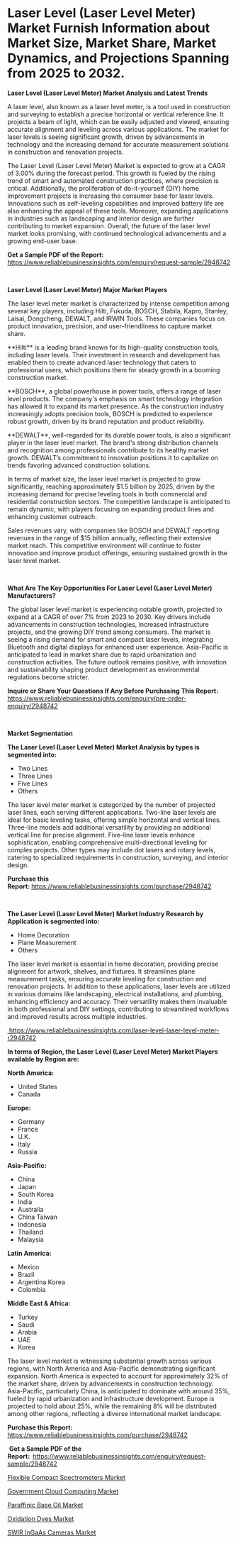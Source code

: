<p><h1>Laser Level (Laser Level Meter) Market Furnish Information about Market Size, Market Share, Market Dynamics, and Projections Spanning from 2025 to 2032.</h1></p><p><strong>Laser Level (Laser Level Meter) Market Analysis and Latest Trends</strong></p>
<p><p>A laser level, also known as a laser level meter, is a tool used in construction and surveying to establish a precise horizontal or vertical reference line. It projects a beam of light, which can be easily adjusted and viewed, ensuring accurate alignment and leveling across various applications. The market for laser levels is seeing significant growth, driven by advancements in technology and the increasing demand for accurate measurement solutions in construction and renovation projects.</p><p>The Laser Level (Laser Level Meter) Market is expected to grow at a CAGR of 3.00% during the forecast period. This growth is fueled by the rising trend of smart and automated construction practices, where precision is critical. Additionally, the proliferation of do-it-yourself (DIY) home improvement projects is increasing the consumer base for laser levels. Innovations such as self-leveling capabilities and improved battery life are also enhancing the appeal of these tools. Moreover, expanding applications in industries such as landscaping and interior design are further contributing to market expansion. Overall, the future of the laser level market looks promising, with continued technological advancements and a growing end-user base.</p></p>
<p><strong>Get a Sample PDF of the Report:&nbsp;</strong> <a href="https://www.reliablebusinessinsights.com/enquiry/request-sample/2948742?utm_campaign=1106&utm_medium=2&utm_source=Github&utm_content=ia&utm_term=12032025&utm_id=laser-level-laser-level-meter">https://www.reliablebusinessinsights.com/enquiry/request-sample/2948742</a></p>
<p>&nbsp;</p>
<p><strong>Laser Level (Laser Level Meter) Major Market Players</strong></p>
<p><p>The laser level meter market is characterized by intense competition among several key players, including Hilti, Fukuda, BOSCH, Stabila, Kapro, Stanley, Laisai, Dongcheng, DEWALT, and IRWIN Tools. These companies focus on product innovation, precision, and user-friendliness to capture market share.</p><p>**Hilti** is a leading brand known for its high-quality construction tools, including laser levels. Their investment in research and development has enabled them to create advanced laser technology that caters to professional users, which positions them for steady growth in a booming construction market.</p><p>**BOSCH**, a global powerhouse in power tools, offers a range of laser level products. The company's emphasis on smart technology integration has allowed it to expand its market presence. As the construction industry increasingly adopts precision tools, BOSCH is predicted to experience robust growth, driven by its brand reputation and product reliability.</p><p>**DEWALT**, well-regarded for its durable power tools, is also a significant player in the laser level market. The brand's strong distribution channels and recognition among professionals contribute to its healthy market growth. DEWALT’s commitment to innovation positions it to capitalize on trends favoring advanced construction solutions.</p><p>In terms of market size, the laser level market is projected to grow significantly, reaching approximately $1.5 billion by 2025, driven by the increasing demand for precise leveling tools in both commercial and residential construction sectors. The competitive landscape is anticipated to remain dynamic, with players focusing on expanding product lines and enhancing customer outreach.</p><p>Sales revenues vary, with companies like BOSCH and DEWALT reporting revenues in the range of $15 billion annually, reflecting their extensive market reach. This competitive environment will continue to foster innovation and improve product offerings, ensuring sustained growth in the laser level market.</p></p>
<p>&nbsp;</p>
<p><strong>What Are The Key Opportunities For Laser Level (Laser Level Meter) Manufacturers?</strong></p>
<p><p>The global laser level market is experiencing notable growth, projected to expand at a CAGR of over 7% from 2023 to 2030. Key drivers include advancements in construction technologies, increased infrastructure projects, and the growing DIY trend among consumers. The market is seeing a rising demand for smart and compact laser levels, integrating Bluetooth and digital displays for enhanced user experience. Asia-Pacific is anticipated to lead in market share due to rapid urbanization and construction activities. The future outlook remains positive, with innovation and sustainability shaping product development as environmental regulations become stricter.</p></p>
<p><strong>Inquire or Share Your Questions If Any Before Purchasing This Report:</strong> <a href="https://www.reliablebusinessinsights.com/enquiry/pre-order-enquiry/2948742?utm_campaign=1106&utm_medium=2&utm_source=Github&utm_content=ia&utm_term=12032025&utm_id=laser-level-laser-level-meter">https://www.reliablebusinessinsights.com/enquiry/pre-order-enquiry/2948742</a></p>
<p>&nbsp;</p>
<p><strong>Market Segmentation</strong></p>
<p><strong>The Laser Level (Laser Level Meter) Market Analysis by types is segmented into:</strong></p>
<p><ul><li>Two Lines</li><li> Three Lines</li><li> Five Lines</li><li> Others</li></ul></p>
<p><p>The laser level meter market is categorized by the number of projected laser lines, each serving different applications. Two-line laser levels are ideal for basic leveling tasks, offering simple horizontal and vertical lines. Three-line models add additional versatility by providing an additional vertical line for precise alignment. Five-line laser levels enhance sophistication, enabling comprehensive multi-directional leveling for complex projects. Other types may include dot lasers and rotary levels, catering to specialized requirements in construction, surveying, and interior design.</p></p>
<p><strong>Purchase this Report:&nbsp;</strong><a href="https://www.reliablebusinessinsights.com/purchase/2948742?utm_campaign=1106&utm_medium=2&utm_source=Github&utm_content=ia&utm_term=12032025&utm_id=laser-level-laser-level-meter">https://www.reliablebusinessinsights.com/purchase/2948742</a></p>
<p>&nbsp;</p>
<p><strong>The Laser Level (Laser Level Meter) Market Industry Research by Application is segmented into:</strong></p>
<p><ul><li>Home Decoration</li><li> Plane Measurement</li><li> Others</li></ul></p>
<p><p>The laser level market is essential in home decoration, providing precise alignment for artwork, shelves, and fixtures. It streamlines plane measurement tasks, ensuring accurate leveling for construction and renovation projects. In addition to these applications, laser levels are utilized in various domains like landscaping, electrical installations, and plumbing, enhancing efficiency and accuracy. Their versatility makes them invaluable in both professional and DIY settings, contributing to streamlined workflows and improved results across multiple industries.</p></p>
<p><a href="https://www.reliablebusinessinsights.com/laser-level-laser-level-meter-r2948742?utm_campaign=1106&utm_medium=2&utm_source=Github&utm_content=ia&utm_term=12032025&utm_id=laser-level-laser-level-meter">&nbsp;https://www.reliablebusinessinsights.com/laser-level-laser-level-meter-r2948742</a></p>
<p><strong>In terms of Region, the Laser Level (Laser Level Meter) Market Players available by Region are:</strong></p>
<p>
    <p> <strong> North America: </strong>
        <ul>
            <li>United States</li>
            <li>Canada</li>
        </ul>
        </p> 
    <p> <strong> Europe: </strong>
        <ul>
            <li>Germany</li>
            <li>France</li>
            <li>U.K.</li>
            <li>Italy</li>
            <li>Russia</li>
        </ul>
        </p> 
    <p> <strong> Asia-Pacific: </strong>
        <ul>
            <li>China</li>
            <li>Japan</li>
            <li>South Korea</li>
            <li>India</li>
            <li>Australia</li>
            <li>China Taiwan</li>
            <li>Indonesia</li>
            <li>Thailand</li>
            <li>Malaysia</li>
        </ul>
        </p> 
    <p> <strong> Latin America: </strong>
        <ul>
            <li>Mexico</li>
            <li>Brazil</li>
            <li>Argentina Korea</li>
            <li>Colombia</li>
        </ul>
        </p> 
    <p> <strong> Middle East & Africa: </strong>
        <ul>
            <li>Turkey</li>
            <li>Saudi</li>
            <li>Arabia</li>
            <li>UAE</li>
            <li>Korea</li>
        </ul>
    </p>
    </p>
<p><p>The laser level market is witnessing substantial growth across various regions, with North America and Asia-Pacific demonstrating significant expansion. North America is expected to account for approximately 32% of the market share, driven by advancements in construction technology. Asia-Pacific, particularly China, is anticipated to dominate with around 35%, fueled by rapid urbanization and infrastructure development. Europe is projected to hold about 25%, while the remaining 8% will be distributed among other regions, reflecting a diverse international market landscape.</p></p>
<p><strong>Purchase this Report: </strong><a href="https://www.reliablebusinessinsights.com/purchase/2948742?utm_campaign=1106&utm_medium=2&utm_source=Github&utm_content=ia&utm_term=12032025&utm_id=laser-level-laser-level-meter">https://www.reliablebusinessinsights.com/purchase/2948742</a></p>
<p>&nbsp;<strong>Get a Sample PDF of the Report:&nbsp;&nbsp;</strong><a href="https://www.reliablebusinessinsights.com/enquiry/request-sample/2948742?utm_campaign=1106&utm_medium=2&utm_source=Github&utm_content=ia&utm_term=12032025&utm_id=laser-level-laser-level-meter">https://www.reliablebusinessinsights.com/enquiry/request-sample/2948742</a></p>
<p><strong></strong></p>
<p><p><a href="https://github.com/kathiestrine5ty/Market-Research-Report-List-1/blob/main/flexible-compact-spectrometers-market.md?utm_campaign=1106&utm_medium=2&utm_source=Github&utm_content=ia&utm_term=12032025&utm_id=laser-level-laser-level-meter">Flexible Compact Spectrometers Market</a></p><p><a href="https://github.com/sadimsamid/Market-Research-Report-List-1/blob/main/government-cloud-computing-market.md?utm_campaign=1106&utm_medium=2&utm_source=Github&utm_content=ia&utm_term=12032025&utm_id=laser-level-laser-level-meter">Government Cloud Computing Market</a></p><p><a href="https://github.com/mathastilley812967/Market-Research-Report-List-1/blob/main/paraffinic-base-oil-market.md?utm_campaign=1106&utm_medium=2&utm_source=Github&utm_content=ia&utm_term=12032025&utm_id=laser-level-laser-level-meter">Paraffinic Base Oil Market</a></p><p><a href="https://github.com/penecorodz74/Market-Research-Report-List-1/blob/main/oxidation-dyes-market.md?utm_campaign=1106&utm_medium=2&utm_source=Github&utm_content=ia&utm_term=12032025&utm_id=laser-level-laser-level-meter">Oxidation Dyes Market</a></p><p><a href="https://github.com/mayabungard8092/Market-Research-Report-List-1/blob/main/swir-ingaas-cameras-market.md?utm_campaign=1106&utm_medium=2&utm_source=Github&utm_content=ia&utm_term=12032025&utm_id=laser-level-laser-level-meter">SWIR InGaAs Cameras Market</a></p></p>
